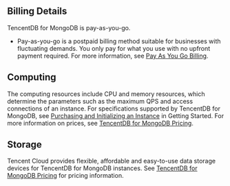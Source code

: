 ## Billing Details ##
TencentDB for MongoDB is pay-as-you-go.
- Pay-as-you-go is a postpaid billing method suitable for businesses with fluctuating demands. You only pay for what you use with no upfront payment required. For more information, see [Pay As You Go Billing](https://intl.cloud.tencent.com/document/product/555/30328).

## Computing ##
The computing resources include CPU and memory resources, which determine the parameters such as the maximum QPS and access connections of an instance. For specifications supported by TencentDB for MongoDB, see [Purchasing and Initializing an Instance](https://intl.cloud.tencent.com/) in Getting Started. For more information on prices, see [TencentDB for MongoDB Pricing](https://intl.cloud.tencent.com/product/mongodb#m_pricing).

## Storage ##
Tencent Cloud provides flexible, affordable and easy-to-use data storage devices for TencentDB for MongoDB instances. See [TencentDB for MongoDB Pricing](https://intl.cloud.tencent.com/product/mongodb#m_pricing) for pricing information.

